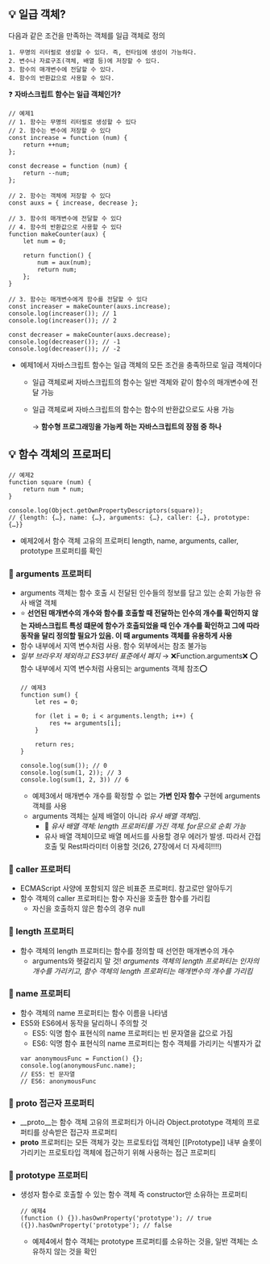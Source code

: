 ## :bulb: 일급 객체?
다음과 같은 조건을 만족하는 객체를 일급 객체로 정의
    
    1. 무명의 리터럴로 생성할 수 있다. 즉, 런타임에 생성이 가능하다.
    2. 변수나 자료구조(객체, 배열 등)에 저장할 수 있다.
    3. 함수의 매개변수에 전달할 수 있다.
    4. 함수의 반환값으로 사용할 수 있다.

:question: **자바스크립트 함수는 일급 객체인가?**
```
// 예제1 
// 1. 함수는 무명의 리터럴로 생성할 수 있다
// 2. 함수는 변수에 저장할 수 있다
const increase = function (num) {
    return ++num;
};

const decrease = function (num) {
    return --num;
};

// 2. 함수는 객체에 저장할 수 있다
const auxs = { increase, decrease };

// 3. 함수의 매개변수에 전달할 수 있다
// 4. 함수의 반환값으로 사용할 수 있다
function makeCounter(aux) {
    let num = 0;

    return function() {
        num = aux(num);
        return num;
    };
}

// 3. 함수는 매개변수에게 함수를 전달할 수 있다
const increaser = makeCounter(auxs.increase);
console.log(increaser()); // 1
console.log(increaser()); // 2

const decreaser = makeCounter(auxs.decrease);
console.log(decreaser()); // -1
console.log(decreaser()); // -2
``` 
- 예제1에서 자바스크립트 함수는 일급 객체의 모든 조건을 충족하므로 일급 객체이다
    - 일급 객체로써 자바스크립트의 함수는 일반 객체와 같이 함수의 매개변수에 전달 가능
    - 일급 객체로써 자바스크립트의 함수는 함수의 반환값으로도 사용 가능
    
        → **함수형 프로그래밍을 가능케 하는 자바스크립트의 장점 중 하나**

## :bulb: 함수 객체의 프로퍼티
```
// 예제2
function square (num) {
    return num * num;
}

console.log(Object.getOwnPropertyDescriptors(square));
// {length: {…}, name: {…}, arguments: {…}, caller: {…}, prototype: {…}}
```
- 예제2에서 함수 객체 고유의 프로퍼티 length, name, arguments, caller, prototype 프로퍼티를 확인
### :rabbit: arguments 프로퍼티
- arguments 객체는 함수 호출 시 전달된 인수들의 정보를 담고 있는 순회 가능한 유사 배열 객체
- :star: **선언된 매개변수의 개수와 함수를 호출할 때 전달하는 인수의 개수를 확인하지 않는 자바스크립트 특성 떄문에 함수가 호출되었을 때 인수 개수를 확인하고 그에 따라 동작을 달리 정의할 필요가 있음. 이 때 arguments 객체를 유용하게 사용**
- 함수 내부에서 지역 변수처럼 사용. 함수 외부에서는 참조 불가능
- *일부 브라우저 제외하고 ES3부터 표준에서 폐지* → :x:Function.arguments:x: :o:함수 내부에서 지역 변수처럼 사용되는 arguments 객체 참조:o:
    ```
    // 예제3
    function sum() {
        let res = 0;

        for (let i = 0; i < arguments.length; i++) {
            res += arguments[i];
        }

        return res;
    }

    console.log(sum()); // 0
    console.log(sum(1, 2)); // 3
    console.log(sum(1, 2, 3)) // 6
    ```
    - 예제3에서 매개변수 개수를 확정할 수 없는 **가변 인자 함수** 구현에 arguments 객체를 사용
    - arguments 객체는 실제 배열이 아니라 *유사 배열 객체*임.
        - :key: *유사 배열 객체: length 프로퍼티를 가진 객체. for문으로 순회 가능*
        - 유사 배열 객체이므로 배열 메서드를 사용할 경우 에러가 발생. 따라서 간접 호출 및 Rest파라미터 이용할 것(26, 27장에서 더 자세히!!!!) 
    
### :rabbit: caller 프로퍼티
- ECMAScript 사양에 포함되지 않은 비표준 프로퍼티. 참고로만 알아두기
- 함수 객체의 caller 프로퍼티는 함수 자신을 호출한 함수를 가리킴
    - 자신을 호출하지 않은 함수의 경우 null

### :rabbit: length 프로퍼티
- 함수 객체의 length 프로퍼티는 함수를 정의할 때 선언한 매개변수의 개수
    - arguments와 헷갈리지 말 것! *arguments 객체의 length 프로퍼티는 인자의 개수를 가리키고, 함수 객체의 length 프로퍼티는 매개변수의 개수를 가리킴*

### :rabbit: name 프로퍼티
- 함수 객체의 name 프로퍼티는 함수 이름을 나타냄
- ES5와 ES6에서 동작을 달리하니 주의할 것
    - ES5: 익명 함수 표현식의 name 프로퍼티는 빈 문자열을 값으로 가짐
    - ES6: 익명 함수 표현식의 name 프로퍼티는 함수 객체를 가리키는 식별자가 값
    ```
    var anonymousFunc = Function() {};
    console.log(anonymousFunc.name); 
    // ES5: 빈 문자열
    // ES6: anonymousFunc
    ```

### :rabbit: __proto__ 접근자 프로퍼티
- __proto__는 함수 객체 고유의 프로퍼티가 아니라 Object.prototype 객체의 프로퍼티를 상속받은 접근자 프로퍼티
- __proto__ 프로퍼티는 모든 객체가 갖는 프로토타입 객체인 [[Prototype]] 내부 슬롯이 가리키는 프로토타입 객체에 접근하기 위해 사용하는 접근 프로퍼티

### :rabbit: prototype 프로퍼티
- 생성자 함수로 호출할 수 있는 함수 객체 즉 constructor만 소유하는 프로퍼티
    ```
    // 예제4
    (function () {}).hasOwnProperty('prototype'); // true
    ({}).hasOwnProperty('prototype'); // false
    ```
    - 예제4에서 함수 객체는 prototype 프로퍼티를 소유하는 것을, 일반 객체는 소유하지 않는 것을 확인